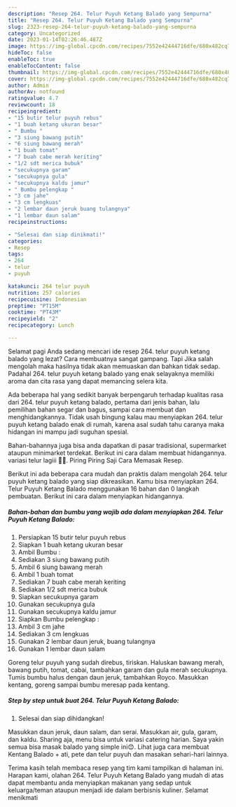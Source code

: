 ```yaml
---
description: "Resep 264. Telur Puyuh Ketang Balado yang Sempurna"
title: "Resep 264. Telur Puyuh Ketang Balado yang Sempurna"
slug: 2323-resep-264-telur-puyuh-ketang-balado-yang-sempurna
category: Uncategorized
date: 2023-01-14T02:26:46.487Z
image: https://img-global.cpcdn.com/recipes/7552e42444716dfe/680x482cq70/264-telur-puyuh-ketang-balado-foto-resep-utama.jpg
hideToc: false
enableToc: true
enableTocContent: false
thumbnail: https://img-global.cpcdn.com/recipes/7552e42444716dfe/680x482cq70/264-telur-puyuh-ketang-balado-foto-resep-utama.jpg
cover: https://img-global.cpcdn.com/recipes/7552e42444716dfe/680x482cq70/264-telur-puyuh-ketang-balado-foto-resep-utama.jpg
author: Admin
authorAv: notfound
ratingvalue: 4.7
reviewcount: 18
recipeingredient:
- "15 butir telur puyuh rebus"
- "1 buah ketang ukuran besar"
- " Bumbu "
- "3 siung bawang putih"
- "6 siung bawang merah"
- "1 buah tomat"
- "7 buah cabe merah keriting"
- "1/2 sdt merica bubuk"
- "secukupnya garam"
- "secukupnya gula"
- "secukupnya kaldu jamur"
- " Bumbu pelengkap "
- "3 cm jahe"
- "3 cm lengkuas"
- "2 lembar daun jeruk buang tulangnya"
- "1 lembar daun salam"
recipeinstructions:

- "Selesai dan siap dinikmati!"
categories:
- Resep
tags:
- 264
- telur
- puyuh

katakunci: 264 telur puyuh 
nutrition: 257 calories
recipecuisine: Indonesian
preptime: "PT15M"
cooktime: "PT43M"
recipeyield: "2"
recipecategory: Lunch

---
```



Selamat pagi Anda sedang mencari ide resep 264. telur puyuh ketang balado yang lezat? Cara membuatnya sangat gampang. Tapi Jika salah mengolah maka hasilnya tidak akan memuaskan dan bahkan tidak sedap. Padahal 264. telur puyuh ketang balado yang enak selayaknya memiliki aroma dan cita rasa yang dapat memancing selera kita.


Ada beberapa hal yang sedikit banyak berpengaruh terhadap kualitas rasa dari 264. telur puyuh ketang balado, pertama dari jenis bahan, lalu pemilihan bahan segar dan bagus, sampai cara membuat dan menghidangkannya. Tidak usah bingung kalau mau menyiapkan 264. telur puyuh ketang balado enak di rumah, karena asal sudah tahu caranya maka hidangan ini mampu jadi suguhan spesial.

Bahan-bahannya juga bisa anda dapatkan di pasar tradisional, supermarket ataupun minimarket terdekat. Berikut ini cara dalam membuat hidangannya. variasi telur lagiii 💃💃. Piring Piring Saji Cara Memasak Resep.


Berikut ini ada beberapa cara mudah dan praktis dalam mengolah 264. telur puyuh ketang balado yang siap dikreasikan. Kamu bisa menyiapkan 264. Telur Puyuh Ketang Balado menggunakan 16 bahan dan 0 langkah pembuatan. Berikut ini cara dalam menyiapkan hidangannya.

<!--inarticleads1-->

##### Bahan-bahan dan bumbu yang wajib ada dalam menyiapkan 264. Telur Puyuh Ketang Balado:

1. Persiapkan 15 butir telur puyuh rebus
1. Siapkan 1 buah ketang ukuran besar
1. Ambil  Bumbu :
1. Sediakan 3 siung bawang putih
1. Ambil 6 siung bawang merah
1. Ambil 1 buah tomat
1. Sediakan 7 buah cabe merah keriting
1. Sediakan 1/2 sdt merica bubuk
1. Siapkan secukupnya garam
1. Gunakan secukupnya gula
1. Gunakan secukupnya kaldu jamur
1. Siapkan  Bumbu pelengkap :
1. Ambil 3 cm jahe
1. Sediakan 3 cm lengkuas
1. Gunakan 2 lembar daun jeruk, buang tulangnya
1. Gunakan 1 lembar daun salam


Goreng telur puyuh yang sudah direbus, tiriskan. Haluskan bawang merah, bawang putih, tomat, cabai, tambahkan garam dan gula merah secukupnya. Tumis bumbu halus dengan daun jeruk, tambahkan Royco. Masukkan kentang, goreng sampai bumbu meresap pada kentang. 

<!--inarticleads2-->

##### Step by step untuk buat 264. Telur Puyuh Ketang Balado:


1. Selesai dan siap dihidangkan!

Masukkan daun jeruk, daun salam, dan serai. Masukkan air, gula, garam, dan kaldu. Sharing aja, menu bisa untuk variasi catering harian. Saya yakin semua bisa masak balado yang simple ini😊. Lihat juga cara membuat Kentang Balado + ati, pete dan telur puyuh dan masakan sehari-hari lainnya. 

Terima kasih telah membaca resep yang tim kami tampilkan di halaman ini. Harapan kami, olahan 264. Telur Puyuh Ketang Balado yang mudah di atas dapat membantu anda menyiapkan makanan yang sedap untuk keluarga/teman ataupun menjadi ide dalam berbisnis kuliner. Selamat menikmati
